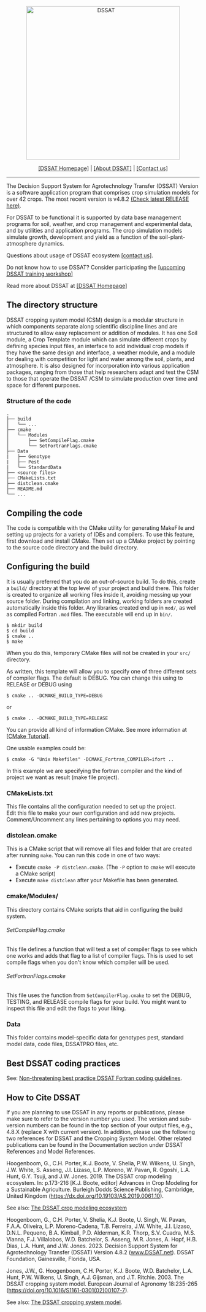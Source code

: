 <p align="center">
<img width="400px" alt="DSSAT" src="https://dssat.net/wp-content/uploads/2014/05/DSSAT-color-update.png">
</p>
<p align="center">
<a href="http://dssat.net">[DSSAT Homepage]</a> | 
<a href="http://dssat.net/about">[About DSSAT]</a> | 
<a href="http://dssat.net/contact-us">[Contact us]</a>
</p>
<hr>
The Decision Support System for Agrotechnology Transfer (DSSAT) Version is a software 
application program that comprises crop simulation models for over 42 crops. The most recent version is v4.8.2 <a href="https://github.com/DSSAT/dssat-csm-os/releases/tag/v4.8.2.0">(Check latest RELEASE here)</a>.

For DSSAT to be functional it is supported by data base management programs for soil, 
weather, and crop management and experimental data, and by utilities and application 
programs. The crop simulation models simulate growth, development and yield as a 
function of the soil-plant-atmosphere dynamics.

Questions about usage of DSSAT ecosystem <a href="http://dssat.net/contact-us">[contact us]</a>.

Do not know how to use DSSAT? Consider participating the <a href="https://dssat.net/training/upcoming-workshop/">[upcoming DSSAT training workshop]</a>

Read more about DSSAT at <a href="http://dssat.net/about">[DSSAT Homepage]</a>

## The directory structure ##

DSSAT cropping system model (CSM) design is a modular structure in which components 
separate along scientific discipline lines and are structured to allow easy replacement 
or addition of modules. It has one Soil module, a Crop Template module which can simulate 
different crops by defining species input files, an interface to add individual crop 
models if they have the same design and interface, a weather module, and a module for 
dealing with competition for light and water among the soil, plants, and atmosphere. 
It is also designed for incorporation into various application packages, ranging from 
those that help researchers adapt and test the CSM to those that operate the DSSAT /CSM 
to simulate production over time and space for different purposes.

### Structure of the code ###
    .
    ├── build
    │   └── ...
    ├── cmake
    │   └── Modules
    │       ├── SetCompileFlag.cmake
    │       └── SetFortranFlags.cmake
    ├── Data
    |   ├── Genotype
    |   ├── Pest
    |   └── StandardData 
    ├── <source files>
    ├── CMakeLists.txt
    ├── distclean.cmake
    ├── README.md
    └── ...

## Compiling the code ##

The code is compatible with the CMake utility for generating MakeFile
and setting up projects for a variety of IDEs and compilers. To use this feature, 
first download and install CMake. Then set up a CMake project by pointing to the
source code directory and the build directory.

## Configuring the build ##

It is usually preferred that you do an out-of-source build.  To do this, create a `build/` directory at the top level of your project and build there. This folder is created to organize all working files inside it, avoiding messing up your source folder. During compilation and linking, working folders are created automatically inside this folder. Any libraries created end up in `mod/`, as well as compiled Fortran `.mod` files.  The executable will end up in `bin/`.

    $ mkdir build
    $ cd build
    $ cmake ..
    $ make
    
When you do this, temporary CMake files will not be created in your `src/` directory.  

As written, this template will allow you to specify one of three different sets of compiler flags.  The default is DEBUG.  You can change this using to RELEASE or DEBUG using

    $ cmake .. -DCMAKE_BUILD_TYPE=DEBUG
    
or

    $ cmake .. -DCMAKE_BUILD_TYPE=RELEASE

You can provide all kind of information CMake. See more information at [[CMake Tutorial](https://cmake.org/cmake/help/latest/guide/tutorial/index.html)].

One usable examples could be:

    $ cmake -G "Unix Makefiles" -DCMAKE_Fortran_COMPILER=ifort ..

In this example we are specifying the fortran compiler and the kind of project we want as result (make file project). 

### CMakeLists.txt ###

This file contains all the configuration needed to set up the project.  
Edit this file to make your own configuration and add new projects. 
Comment/Uncomment any lines pertaining to options you may need. 

### distclean.cmake ###

This is a CMake script that will remove all files and folder that are created after running `make`.  You can run this code in one of two ways:

* Execute `cmake -P distclean.cmake`. (The `-P` option to `cmake` will execute a CMake script)
* Execute `make distclean` after your Makefile has been generated.

### cmake/Modules/ ###

This directory contains CMake scripts that aid in configuring the build system.

###### SetCompileFlag.cmake ######

This file defines a function that will test a set of compiler flags to see which one works and adds that flag to a list of compiler flags.  This is used to set compile flags when you don't know which compiler will be used.

###### SetFortranFlags.cmake ######

This file uses the function from `SetCompilerFlag.cmake` to set the DEBUG, TESTING, and RELEASE compile flags for your build.  You might want to inspect this file and edit the flags to your liking.

### Data ###

This folder contains model-specific data for genotypes pest, standard model data, code files, DSSATPRO files, etc.

## Best DSSAT coding practices ##
See: [Non-threatening best practice DSSAT Fortran coding guidelines](https://dssat.net/non-threatening-best-practice-dssat-fortran-coding-guidelines). 


## How to Cite DSSAT ##

If you are planning to use DSSAT in any reports or publications, please make sure to refer to the version number you used.
The version and sub-version numbers can be found in the top section of your output files, e.g., 4.8.X (replace X with current version).
In addition, please use the following two references for DSSAT and the Cropping System Model. Other related publications can be found
in the Documentation section under DSSAT References and Model References.

Hoogenboom, G., C.H. Porter, K.J. Boote, V. Shelia, P.W. Wilkens, U. Singh, J.W. White, S. Asseng, J.I. Lizaso, L.P. Moreno, W. Pavan, R. Ogoshi, L.A. Hunt, G.Y. Tsuji, and J.W. Jones. 2019. The DSSAT crop modeling ecosystem. In: p.173-216 [K.J. Boote, editor] Advances in Crop Modeling for a Sustainable Agriculture. Burleigh Dodds Science Publishing, Cambridge, United Kingdom (https://dx.doi.org/10.19103/AS.2019.0061.10).

See also: [The DSSAT crop modeling ecosystem](https://dssat.net/wp-content/uploads/2020/03/The-DSSAT-Crop-Modeling-Ecosystem.pdf)

Hoogenboom, G., C.H. Porter, V. Shelia, K.J. Boote, U. Singh, W. Pavan, F.A.A. Oliveira, L.P. Moreno-Cadena, T.B. Ferreira, J.W. White, J.I. Lizaso, D.N.L. Pequeno, B.A. Kimball, P.D. Alderman, K.R. Thorp, S.V. Cuadra, M.S. Vianna, F.J. Villalobos, W.D. Batchelor, S. Asseng, M.R. Jones, A. Hopf, H.B. Dias, L.A. Hunt, and J.W. Jones. 2023. Decision Support System for Agrotechnology Transfer (DSSAT) Version 4.8.2 (www.DSSAT.net). DSSAT Foundation, Gainesville, Florida, USA.

Jones, J.W., G. Hoogenboom, C.H. Porter, K.J. Boote, W.D. Batchelor, L.A. Hunt, P.W. Wilkens, U. Singh, A.J. Gijsman, and J.T. Ritchie. 2003. The DSSAT cropping system model. European Journal of Agronomy 18:235-265 (https://doi.org/10.1016/S1161-0301(02)00107-7).

See also: [The DSSAT cropping system model](https://dssat.net/jones_2003_the_dssat_cropping_system_model).

